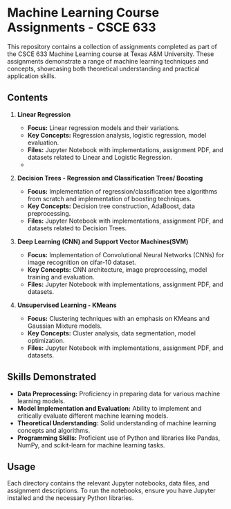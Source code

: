 # Machine Learning Course Assignments - CSCE 633

This repository contains a collection of assignments completed as part of the CSCE 633 Machine Learning course at Texas A&M University. These assignments demonstrate a range of machine learning techniques and concepts, showcasing both theoretical understanding and practical application skills.

## Contents

1. **Linear Regression**
   - **Focus:** Linear regression models and their variations.
   - **Key Concepts:** Regression analysis, logistic regression, model evaluation.
   - **Files:** Jupyter Notebook with implementations, assignment PDF, and datasets related to Linear and Logistic Regression.
   - 
2. **Decision Trees - Regression and Classification Trees/ Boosting**
   - **Focus:** Implementation of regression/classification tree algorithms from scratch and implementation of boosting techniques.
   - **Key Concepts:** Decision tree construction, AdaBoost, data preprocessing.
   - **Files:** Jupyter Notebook with implementations, assignment PDF, and datasets related to Decision Trees.

3. **Deep Learning (CNN) and Support Vector Machines(SVM)**
   - **Focus:** Implementation of Convolutional Neural Networks (CNNs) for image recognition on cifar-10 dataset.
   - **Key Concepts:** CNN architecture, image preprocessing, model training and evaluation.
   - **Files:** Jupyter Notebook with implementations, assignment PDF, and datasets.

4. **Unsupervised Learning - KMeans**
   - **Focus:** Clustering techniques with an emphasis on KMeans and Gaussian Mixture models.
   - **Key Concepts:** Cluster analysis, data segmentation, model optimization.
   - **Files:** Jupyter Notebook with implementations, assignment PDF, and datasets.

## Skills Demonstrated

- **Data Preprocessing:** Proficiency in preparing data for various machine learning models.
- **Model Implementation and Evaluation:** Ability to implement and critically evaluate different machine learning models.
- **Theoretical Understanding:** Solid understanding of machine learning concepts and algorithms.
- **Programming Skills:** Proficient use of Python and libraries like Pandas, NumPy, and scikit-learn for machine learning tasks.

## Usage

Each directory contains the relevant Jupyter notebooks, data files, and assignment descriptions. To run the notebooks, ensure you have Jupyter installed and the necessary Python libraries.
